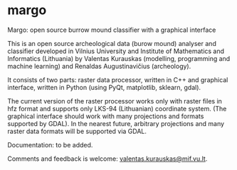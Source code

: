 # margo
Margo: open source burrow mound classifier with a graphical interface

This is an open source archeological data (burow mound) analyser and classifier developed in Vilnius University and
Institute of Mathematics and Informatics (Lithuania) by Valentas Kurauskas (modelling, programming and machine learning) and Renaldas Augustinavičius (archeology). 

It consists of two parts: raster data processor, written in C++ and graphical interface, written in Python (using PyQt, matplotlib, sklearn, gdal).

The current version of the raster processor works only with raster files in hfz format and supports only LKS-94 (Lithuanian) coordinate system. (The graphical interface should work with many projections and formats supported by GDAL). In the nearest future, arbitrary projections and many raster data formats will be supported via GDAL.

Documentation: to be added.

Comments and feedback is welcome: valentas.kurauskas@mif.vu.lt.
